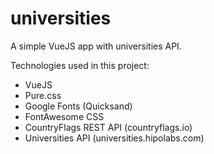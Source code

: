 # universities
A simple VueJS app with universities API.

Technologies used in this project:
- VueJS
- Pure.css
- Google Fonts (Quicksand)
- FontAwesome CSS
- CountryFlags REST API (countryflags.io)
- Universities API (universities.hipolabs.com)
